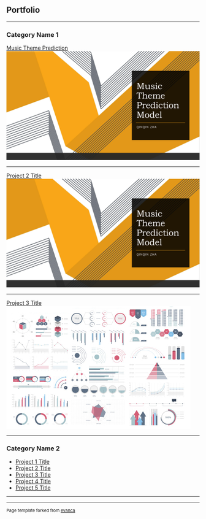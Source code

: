 ## Portfolio

---

### Category Name 1 

[Music Theme Prediction](/pdf/Music_Theme_Prediction_Model.pdf)
<img src="pdf/Music_Theme_Prediction_Model.pdf?raw=true"/>

---
[Project 2 Title](/pdf/sample_presentation.pdf)
<img src="images/Music_Theme_Prediction_Model.pdf?raw=true"/>

---
[Project 3 Title](http://example.com/)
<img src="images/dummy_thumbnail.jpg?raw=true"/>

---

### Category Name 2

- [Project 1 Title](http://example.com/)
- [Project 2 Title](http://example.com/)
- [Project 3 Title](http://example.com/)
- [Project 4 Title](http://example.com/)
- [Project 5 Title](http://example.com/)

---




---
<p style="font-size:11px">Page template forked from <a href="https://github.com/evanca/quick-portfolio">evanca</a></p>
<!-- Remove above link if you don't want to attibute -->
